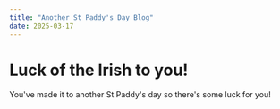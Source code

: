```yaml
---
title: "Another St Paddy's Day Blog"
date: 2025-03-17
---
```

# Luck of the Irish to you!
You've made it to another St Paddy's day so there's some luck for you!
